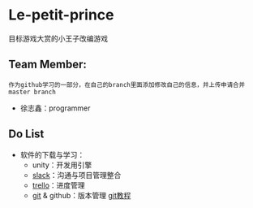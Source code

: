 # Le-petit-prince
目标游戏大赏的小王子改编游戏

## Team Member:
`作为github学习的一部分，在自己的branch里面添加修改自己的信息，并上传申请合并master branch`
* 徐志鑫：programmer

## Do List
* 软件的下载与学习：
  * unity：开发用引擎
  * [slack](https://slack.com/)：沟通与项目管理整合
  * [trello](https://trello.com/)：进度管理
  * [git](https://git-scm.com/) & github：版本管理 [git教程](https://blog.csdn.net/mr_chungh/article/details/80815377)
